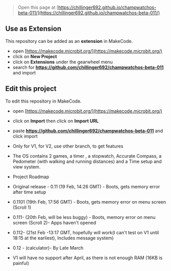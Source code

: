 
> Open this page at [https://chillinger692.github.io/champwatchos-beta-011/](https://chillinger692.github.io/champwatchos-beta-011/)

## Use as Extension

This repository can be added as an **extension** in MakeCode.

* open [https://makecode.microbit.org/](https://makecode.microbit.org/)
* click on **New Project**
* click on **Extensions** under the gearwheel menu
* search for **https://github.com/chillinger692/champwatchos-beta-011** and import

## Edit this project

To edit this repository in MakeCode.

* open [https://makecode.microbit.org/](https://makecode.microbit.org/)
* click on **Import** then click on **Import URL**
* paste **https://github.com/chillinger692/champwatchos-beta-011** and click import


* Only for V1, for V2, use other branch, to get features
  
* The OS contains 2 games, a timer , a stopwatch, Accurate Compass, a Pedometer (with walking and running distances) and a Time setup and view system.



* Project Roadmap
* Original release - 0.11 (19 Feb, 14:26 GMT) - Boots, gets memory error after time setup
* 0.1101 (19th Feb, 17:56 GMT) - Boots, gets memory error on menu screen (Scroll 1)
* 0.111- (20th Feb, will be less buggy) - Boots, memory error on menu screen (Scroll 2)- Apps haven't opened
* 0.112- (21st Feb -13:17 GMT, hopefully will work(I can't test on V1 until 18:15 at the earliest), Includes message system)
* 0.12 - (calculator)- By Late March
  
* V1 will have no support after April, as there is not enough RAM (16KB is painful)

